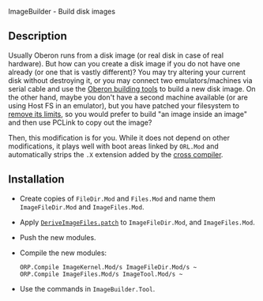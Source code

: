 ImageBuilder - Build disk images

Description
-----------

Usually Oberon runs from a disk image (or real disk in case of real hardware). But
how can you create a disk image if you do not have one already (or one that is
vastly different)? You may try altering your current disk without destroying it,
or you may connect two emulators/machines via serial cable and use the
[Oberon building tools](https://github.com/andreaspirklbauer/Oberon-building-tools)
to build a new disk image. On the other hand, maybe you don't have a second machine
available (or are using Host FS in an emulator), but you have patched your filesystem
to [remove its limits](../RemoveFilesizeLimit/README.md), so you would prefer to build
"an image inside an image" and then use PCLink to copy out the image?

Then, this modification is for you. While it does not depend on other modifications,
it plays well with boot areas linked by `ORL.Mod` and automatically strips the `.X`
extension added by the [cross compiler](../CrossCompiler/README.md).

Installation
------------

- Create copies of `FileDir.Mod` and `Files.Mod` and name them
  `ImageFileDir.Mod` and `ImageFiles.Mod`.

- Apply [`DeriveImageFiles.patch`](DeriveImageFiles.patch) to `ImageFileDir.Mod`,
  and `ImageFiles.Mod`.

- Push the new modules.

- Compile the new modules:

      ORP.Compile ImageKernel.Mod/s ImageFileDir.Mod/s ~
      ORP.Compile ImageFiles.Mod/s ImageTool.Mod/s ~

- Use the commands in `ImageBuilder.Tool`.
